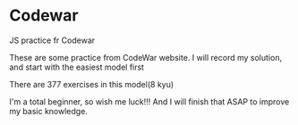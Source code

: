 # Codewar
JS practice fr Codewar

These are some practice from CodeWar website.
I will record my solution, and start with the easiest model first

There are 377 exercises in this model(8 kyu)

I'm a total beginner, so wish me luck!!!
And I will finish that ASAP to improve my basic knowledge.
